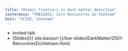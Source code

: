 ```yaml
---
title: "Atomic frontiers in dark matter detection"
conference: "TMEX2025: 21st Rencontres du Vietnam"
host: "ICISE, Vietnam"
---
```

* Invited talk:
* [Slides]({{ site.baseurl }}/live-slides/DarkMatter/2501-RencontresDuVietnam.html)
